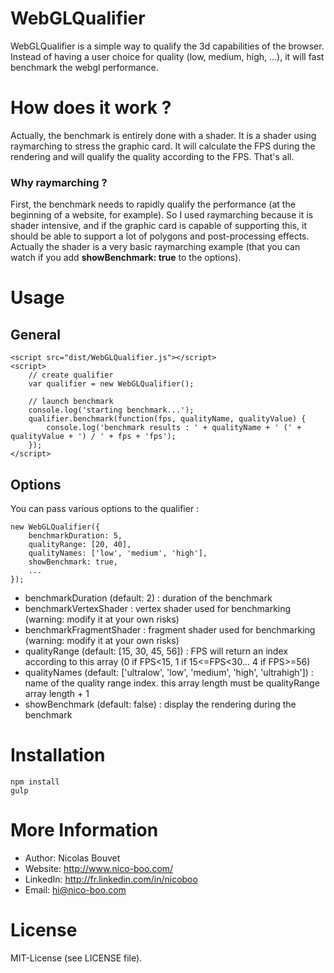# WebGLQualifier

WebGLQualifier is a simple way to qualify the 3d capabilities of the browser.
Instead of having a user choice for quality (low, medium, high, ...), it will fast benchmark the webgl performance.

# How does it work ?

Actually, the benchmark is entirely done with a shader.
It is a shader using raymarching to stress the graphic card.
It will calculate the FPS during the rendering and will qualify the quality according to the FPS.
That's all.

### Why raymarching ?

First, the benchmark needs to rapidly qualify the performance (at the beginning of a website, for example).
So I used raymarching because it is shader intensive, and if the graphic card is capable of supporting this, it should be able to support a lot of polygons and post-processing effects.
Actually the shader is a very basic raymarching example (that you can watch if you add **showBenchmark: true** to the options).

# Usage

## General

```
<script src="dist/WebGLQualifier.js"></script>
<script>
    // create qualifier
    var qualifier = new WebGLQualifier();

    // launch benchmark
    console.log('starting benchmark...');
    qualifier.benchmark(function(fps, qualityName, qualityValue) {
        console.log('benchmark results : ' + qualityName + ' (' + qualityValue + ') / ' + fps + 'fps');
    });
</script>
```

## Options

You can pass various options to the qualifier :

```
new WebGLQualifier({
    benchmarkDuration: 5,
    qualityRange: [20, 40],
    qualityNames: ['low', 'medium', 'high'],
    showBenchmark: true,
    ...
});
```

* benchmarkDuration (default: 2) : duration of the benchmark
* benchmarkVertexShader : vertex shader used for benchmarking (warning: modify it at your own risks)
* benchmarkFragmentShader : fragment shader used for benchmarking (warning: modify it at your own risks)
* qualityRange (default: [15, 30, 45, 56]) : FPS will return an index according to this array (0 if FPS<15, 1 if 15<=FPS<30... 4 if FPS>=56)
* qualityNames (default: ['ultralow', 'low', 'medium', 'high', 'ultrahigh']) : name of the quality range index. this array length must be qualityRange array length + 1
* showBenchmark (default: false) : display the rendering during the benchmark


# Installation

```
npm install
gulp
```

# More Information

* Author: Nicolas Bouvet
* Website: <http://www.nico-boo.com/>
* LinkedIn: <http://fr.linkedin.com/in/nicoboo>
* Email: <hi@nico-boo.com>

# License

MIT-License (see LICENSE file).
